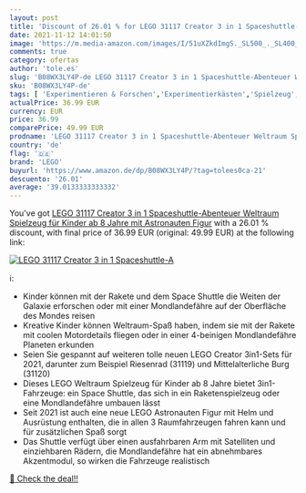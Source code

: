 ```yaml
---
layout: post
title: 'Discount of 26.01 % for LEGO 31117 Creator 3 in 1 Spaceshuttle-A'
date: 2021-11-12 14:01:50
image: 'https://m.media-amazon.com/images/I/51uXZkdImgS._SL500_._SL400_.jpg'
comments: true
category: ofertas
author: 'tole.es'
slug: 'B08WX3LY4P-de LEGO 31117 Creator 3 in 1 Spaceshuttle-Abenteuer Weltraum...'
sku: 'B08WX3LY4P-de'
tags: [ 'Experimentieren & Forschen','Experimentierkästen','Spielzeug','lego', ]
actualPrice: 36.99 EUR
currency: EUR
price: 36.99
comparePrice: 49.99 EUR
prodname: 'LEGO 31117 Creator 3 in 1 Spaceshuttle-Abenteuer Weltraum Spielzeug für Kinder ab 8 Jahre mit Astronauten Figur'
country: 'de'
flag: '🇩🇪'
brand: 'LEGO'
buyurl: 'https://www.amazon.de/dp/B08WX3LY4P/?tag=tolees0ca-21'
descuento: '26.01'
average: '39.0133333333332'
---
```


You've got [LEGO 31117 Creator 3 in 1 Spaceshuttle-Abenteuer Weltraum Spielzeug für Kinder ab 8 Jahre mit Astronauten Figur](https://www.amazon.de/dp/B08WX3LY4P/?tag=tolees0ca-21) with a  26.01 % discount, with final price of 36.99 EUR (original: 49.99 EUR) at the following link:

[![LEGO 31117 Creator 3 in 1 Spaceshuttle-A](https://m.media-amazon.com/images/I/51uXZkdImgS._SL500_._SL400_.jpg)](https://www.amazon.de/dp/B08WX3LY4P/?tag=tolees0ca-21)

ℹ️:

- Kinder können mit der Rakete und dem Space Shuttle die Weiten der Galaxie erforschen oder mit einer Mondlandefähre auf der Oberfläche des Mondes reisen
- Kreative Kinder können Weltraum-Spaß haben, indem sie mit der Rakete mit coolen Motordetails fliegen oder in einer 4-beinigen Mondlandefähre Planeten erkunden
- Seien Sie gespannt auf weiteren tolle neuen LEGO Creator 3in1-Sets für 2021, darunter zum Beispiel Riesenrad (31119) und Mittelalterliche Burg (31120)
- Dieses LEGO Weltraum Spielzeug für Kinder ab 8 Jahre bietet 3in1-Fahrzeuge: ein Space Shuttle, das sich in ein Raketenspielzeug oder eine Mondlandefähre umbauen lässt
- Seit 2021 ist auch eine neue LEGO Astronauten Figur mit Helm und Ausrüstung enthalten, die in allen 3 Raumfahrzeugen fahren kann und für zusätzlichen Spaß sorgt
- Das Shuttle verfügt über einen ausfahrbaren Arm mit Satelliten und einziehbaren Rädern, die Mondlandefähre hat ein abnehmbares Akzentmodul, so wirken die Fahrzeuge realistisch

[🛒 Check the deal!!](https://www.amazon.de/dp/B08WX3LY4P/?tag=tolees0ca-21)
